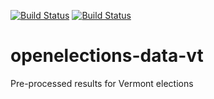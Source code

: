 [![Build Status](https://github.com/openelections/openelections-data-vt/actions/workflows/data_tests.yml/badge.svg?branch=master)](https://github.com/openelections/openelections-data-vt/actions)
[![Build Status](https://github.com/openelections/openelections-data-vt/actions/workflows/format_tests.yml/badge.svg?branch=master)](https://github.com/openelections/openelections-data-vt/actions)

# openelections-data-vt
Pre-processed results for Vermont elections
